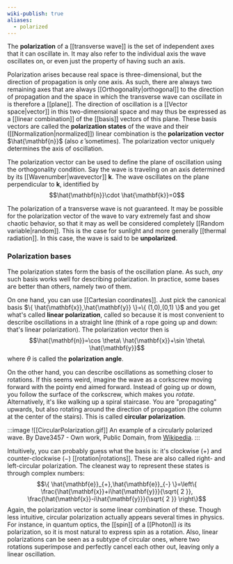 ```yaml
---
wiki-publish: true
aliases:
  - polarized
---
```

The **polarization** of a [[transverse wave]] is the set of independent axes that it can oscillate in. It may also refer to the individual axis the wave oscillates on, or even just the property of having such an axis.

Polarization arises because real space is three-dimensional, but the direction of propagation is only one axis. As such, there are always two remaining axes that are always [[Orthogonality|orthogonal]] to the direction of propagation and the space in which the transverse wave can oscillate in is therefore a [[plane]]. The direction of oscillation is a [[Vector space|vector]] in this two-dimensional space and may thus be expressed as a [[linear combination]] of the [[basis]] vectors of this plane. These basis vectors are called the **polarization states** of the wave and their ([[Normalization|normalized]]) linear combination is the **polarization vector** $\hat{\mathbf{n}}$ (also $\hat{\varepsilon}$ sometimes). The polarization vector uniquely determines the axis of oscillation.

The polarization vector can be used to define the plane of oscillation using the orthogonality condition. Say the wave is traveling on an axis determined by its [[Wavenumber|wavevector]] $\mathbf{k}$. The wave oscillates on the plane perpendicular to $\mathbf{k}$, identified by
$$\hat{\mathbf{n}}\cdot \hat{\mathbf{k}}=0$$

The polarization of a transverse wave is not guaranteed. It may be possible for the polarization vector of the wave to vary extremely fast and show chaotic behavior, so that it may as well be considered completely [[Random variable|random]]. This is the case for sunlight and more generally [[thermal radiation]]. In this case, the wave is said to be **unpolarized**.
### Polarization bases
The polarization states form the basis of the oscillation plane. As such, *any* such basis works well for describing polarization. In practice, some bases are better than others, namely two of them.

On one hand, you can use [[Cartesian coordinates]]. Just pick the canonical basis $\{ \hat{\mathbf{x}},\hat{\mathbf{y}} \}=\{ (1,0),(0,1) \}$ and you get what's called **linear polarization**, called so because it is most convenient to describe oscillations in a straight line (think of a rope going up and down: that's linear polarization). The polarization vector then is
$$\hat{\mathbf{n}}=\cos \theta\ \hat{\mathbf{x}}+\sin \theta\ \hat{\mathbf{y}}$$
where $\theta$ is called the **polarization angle**.

On the other hand, you can describe oscillations as something closer to rotations. If this seems weird, imagine the wave as a corkscrew moving forward with the pointy end aimed forward. Instead of going up or down, you follow the surface of the corkscrew, which makes you *rotate*. Alternatively, it's like walking up a spiral staircase. You are "propagating" upwards, but also rotating around the direction of propagation (the column at the center of the stairs). This is called **circular polarization**.

:::image
![[CircularPolarization.gif]]
An example of a circularly polarized wave.
By Dave3457 - Own work, Public Domain, from [Wikipedia](https://commons.wikimedia.org/w/index.php?curid=9862801).
:::

Intuitively, you can probably guess what the basis is: it's clockwise $(+)$ and counter-clockwise $(-)$ [[rotation|rotations]]. These are also called right- and left-circular polarization. The cleanest way to represent these states is through complex numbers:
$$\{ \hat{\mathbf{e}}_{+},\hat{\mathbf{e}}_{-} \}=\left\{  \frac{\hat{\mathbf{x}}+i\hat{\mathbf{y}}}{\sqrt{ 2 }}, \frac{\hat{\mathbf{x}}-i\hat{\mathbf{y}}}{\sqrt{ 2 }} \right\}$$
Again, the polarization vector is some linear combination of these. Though less intuitive, circular polarization actually appears several times in physics. For instance, in quantum optics, the [[spin]] of a [[Photon]] *is* its polarization, so it is most natural to express spin as a rotation. Also, linear polarizations can be seen as a subtype of circular ones, where two rotations superimpose and perfectly cancel each other out, leaving only a linear oscillation.